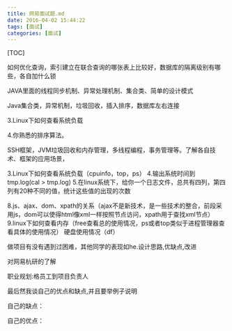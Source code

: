 ```yaml
---
title: 网易面试题.md
date: 2016-04-02 15:44:22
tags: [面试]
categories: [面试]
---
```


[TOC]

<!--more-->

如何优化查询，索引建立在联合查询的哪张表上比较好，数据库的隔离级别有哪些，各自加什么锁

JAVA里面的线程同步机制、异常处理机制、集合类、简单的设计模式

Java集合类，异常机制，垃圾回收，插入排序，数据库左右连接

3.Linux下如何查看系统负载

4.你熟悉的排序算法。

SSH框架，JVM垃圾回收和内存管理，多线程编程，事务管理等。了解各自技术、框架的应用场景，

3.Linux下如何查看系统负载（cpuinfo，top，ps）
4.输出系统时间到tmp.log(cal > tmp.log)
5.在linux系统下，给你一个日志文件，总共有四列，第四列有20种不同的值，统计这些值的出现的次数


8.js、ajax、dom、xpath的关系（ajax不是新技术，是一些技术的整合，前段采用js，dom可以使得html像xml一样按照节点访问，xpath用于查找xml节点）
9.linux下如何查看内存（free查看总的使用情况，ps或者top类似于进程管理器查看具体的使用情况） 硬盘使用情况（df）

做项目有没有遇到过困难，其他同学的表现如he.设计思路,优缺点,改进

对网易杭研的了解

职业规划:格员工到项目负责人

最后然我谈自己的优点和缺点,并且要举例子说明

自己的缺点：

自己的优点：